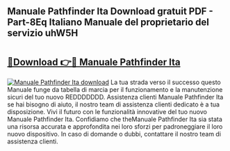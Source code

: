 ## Manuale Pathfinder Ita Download gratuit PDF - Part-8Eq Italiano Manuale del proprietario del servizio uhW5H

# <h2><a href="http://dfb0k40.blite.top/?on=Manuale+Pathfinder+Ita">🔗Download 👉🔴 Manuale Pathfinder Ita</a></h2>

[![Manuale Pathfinder Ita download](https://i.imgur.com/lujVjoI.png)](http://dfb0k40.blite.top/?on=Manuale+Pathfinder+Ita)
La tua strada verso il successo questo Manuale funge da tabella di marcia per il funzionamento e la manutenzione sicuri del tuo nuovo REDDDDDDD. Assistenza clienti Manuale Pathfinder Ita se hai bisogno di aiuto, il nostro team di assistenza clienti dedicato è a tua disposizione. Vivi il futuro con le funzionalità innovative del tuo nuovo Manuale Pathfinder Ita. Confidiamo che theManuale Pathfinder Ita sia stata una risorsa accurata e approfondita nei loro sforzi per padroneggiare il loro nuovo dispositivo. In caso di domande o dubbi, contattare il nostro team di assistenza clienti.
